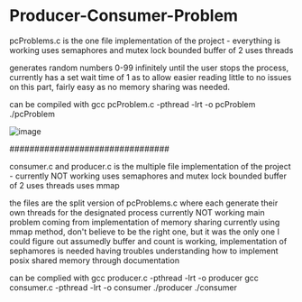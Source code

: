 # Producer-Consumer-Problem

pcProblems.c is the one file implementation of the project - everything is working
  uses semaphores and mutex lock
  bounded buffer of 2
  uses threads

  generates random numbers 0-99 infinitely until the user stops the process, currently has a set wait time of 1 as to allow easier reading
  little to no issues on this part, fairly easy as no memory sharing was needed.
  
  can be compiled with
    gcc pcProblem.c -pthread -lrt -o pcProblem
    ./pcProblem

![image](https://github.com/Bluehippo321/Producer-Consumer-Problem/assets/149278207/fdb2e914-0b58-4b7e-ac8f-34e15e759e77)


################################

consumer.c and producer.c is the multiple file implementation of the project - currently NOT working
  uses semaphores and mutex lock
  bounded buffer of 2
  uses threads
  uses mmap

  the files are the split version of pcProblems.c where each generate their own threads for the designated process
  currently NOT working
  main problem coming from implementation of memory sharing
  currently using mmap method, don't believe to be the right one, but it was the only one I could figure out
  assumedly buffer and count is working, implementation of sephamores is needed
  having troubles understanding how to implement posix shared memory through documentation

  can be complied with
    gcc producer.c -pthread -lrt -o producer
    gcc consumer.c -pthread -lrt -o consumer
    ./producer ./consumer
